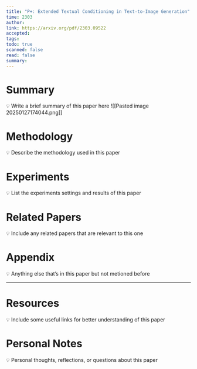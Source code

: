 ```yaml
---
title: "P+: Extended Textual Conditioning in Text-to-Image Generation"
time: 2303
author: 
link: https://arxiv.org/pdf/2303.09522
accepted: 
tags: 
todo: true
scanned: false
read: false
summary:
---
```

# Summary
💡 Write a brief summary of this paper here
![[Pasted image 20250127174044.png]]
# Methodology
💡 Describe the methodology used in this paper

# Experiments
💡 List the experiments settings and results of this paper

# Related Papers
💡 Include any related papers that are relevant to this one

# Appendix
💡 Anything else that’s in this paper but not metioned before

---
# Resources
💡 Include some useful links for better understanding of this paper

# Personal Notes
💡 Personal thoughts, reflections, or questions about this paper